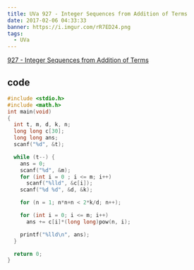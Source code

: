 ```yaml
---
title: UVa 927 - Integer Sequences from Addition of Terms
date: 2017-02-06 04:33:33
banner: https://i.imgur.com/rR7ED24.png
tags:
  - UVa
---
```


<!--more-->

[927 - Integer Sequences from Addition of Terms](https://uva.onlinejudge.org/external/9/927.pdf)

## code

``` c++
#include <stdio.h>
#include <math.h>
int main(void)
{
  int t, m, d, k, n;
  long long c[30];
  long long ans;
  scanf("%d", &t);

  while (t--) {
    ans = 0;
    scanf("%d", &m);
    for (int i = 0 ; i <= m; i++)
      scanf("%lld", &c[i]);
    scanf("%d %d", &d, &k);

    for (n = 1; n*n+n < 2*k/d; n++);

    for (int i = 0; i <= m; i++)
      ans += c[i]*(long long)pow(n, i);

    printf("%lld\n", ans);
  }

  return 0;
}
```


